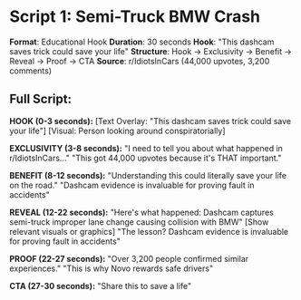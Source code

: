 # Script 1: Semi-Truck BMW Crash

**Format**: Educational Hook
**Duration**: 30 seconds
**Hook**: "This dashcam saves trick could save your life"
**Structure**: Hook → Exclusivity → Benefit → Reveal → Proof → CTA
**Source**: r/IdiotsInCars (44,000 upvotes, 3,200 comments)

## Full Script:

**HOOK (0-3 seconds):**
[Text Overlay: "This dashcam saves trick could save your life"]
[Visual: Person looking around conspiratorially]

**EXCLUSIVITY (3-8 seconds):**
"I need to tell you about what happened in r/IdiotsInCars..."
"This got 44,000 upvotes because it's THAT important."

**BENEFIT (8-12 seconds):**
"Understanding this could literally save your life on the road."
"Dashcam evidence is invaluable for proving fault in accidents"

**REVEAL (12-22 seconds):**
"Here's what happened: Dashcam captures semi-truck improper lane change causing collision with BMW"
[Show relevant visuals or graphics]
"The lesson? Dashcam evidence is invaluable for proving fault in accidents"

**PROOF (22-27 seconds):**
"Over 3,200 people confirmed similar experiences."
"This is why Novo rewards safe drivers"

**CTA (27-30 seconds):**
"Share this to save a life"